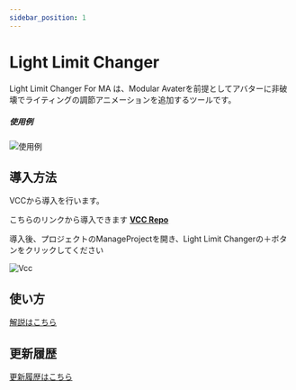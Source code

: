 ```yaml
---
sidebar_position: 1
---
```


# Light Limit Changer

Light Limit Changer For MA は、Modular Avaterを前提としてアバターに非破壊でライティングの調節アニメーションを追加するツールです。

##### 使用例
![使用例](/img/docs/intro/example.png)

## 導入方法

VCCから導入を行います。

こちらのリンクから導入できます **[VCC Repo](vcc://vpm/addRepo?url=https://azukimochi.github.io/vpm-repos/index.json)**

導入後、プロジェクトのManageProjectを開き、Light Limit Changerの＋ボタンをクリックしてください

![Vcc](/img/docs/intro/vcc_1.png)

## 使い方

[解説はこちら](/docs/howtouse/howtouse-basic)

## 更新履歴

[更新履歴はこちら](/docs/changelog)